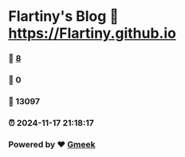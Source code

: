 # Flartiny's Blog :link: https://Flartiny.github.io 
### :page_facing_up: [8](https://Flartiny.github.io/tag.html) 
### :speech_balloon: 0 
### :hibiscus: 13097 
### :alarm_clock: 2024-11-17 21:18:17 
### Powered by :heart: [Gmeek](https://github.com/Meekdai/Gmeek)
